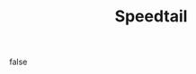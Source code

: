 ---
layout: photo
modal: true
thumb: ["https://csnapmediahost.github.io/assets1/Thumbs/Speedtail4.jpg", "https://csnapmediahost.github.io/assets1/Thumbs/Speedtail5.jpg", "https://csnapmediahost.github.io/assets1/Thumbs/Speedtail6.jpg"]
full: ["https://csnapmediahost.github.io/assets1/Render/Speedtail4.jpg", "https://csnapmediahost.github.io/assets1/Render/Speedtail5.jpg", "https://csnapmediahost.github.io/assets1/Render/Speedtail6.jpg"]
size: full
ar: landscape
body: false
title: "Speedtail"
tags: design motorsport
---
